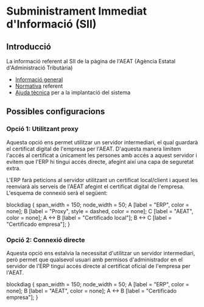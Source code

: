# Subministrament Immediat d'Informació (SII)

## Introducció

La informació referent al SII de la pàgina de l'AEAT (Agència Estatal d'Administració Tributària)

- [Informació general](http://www.agenciatributaria.es/AEAT.internet/G417/informacion.shtml)
- [Normativa](http://www.agenciatributaria.es/AEAT.internet/Inicio/Ayuda/Modelos__Procedimientos_y_Servicios/Ayuda_P_G417____IVA__Llevanza_de_libros_registro__SII_/Informacion_general/Nuevo_sistema_de_gestion_del_IVA_basado_en_el_Suministro_Inmediato_de_Informacion.shtml) referent
- [Ajuda tècnica](http://www.agenciatributaria.es/AEAT.internet/G417/tecnica.shtml) per a la implantació del sistema

## Possibles configuracions


### Opció 1: Utilitzant proxy

Aquesta opció ens permet utilitzar un servidor intermediari, el qual guardarà el
certificat digital de l'empresa per l'AEAT. D'aquesta manera limitem
l'accés al certificat a únicament les persones amb accés a aquest servidor i
evitem que l'ERP hi tingui accés directe, afegint així una capa de seguretat extra.

L'ERP farà peticions al servidor utilitzant un certificat local/client i aquest
les reenviarà als serveis de l'AEAT afegint el certificat digital de l'empresa.
L'esquema de connexió serà el següent:

blockdiag {
    span_width = 150;
    node_width = 50;
    A [label = "ERP", color = none];
    B [label = "Proxy", style = dashed, color = none];
    C [label = "AEAT", color = none];
    A <-> B [label = "Certificado local"];
    B <-> C [label = "Certificado empresa"];
}

### Opció 2: Connexió directe

Aquesta opció ens estalvia la necessitat d'utilitzar un servidor intermediari,
però permet que qualsevol usuari amb permisos d'administrador en el servidor de
l'ERP tingui accés directe al certificat oficial de l'empresa per l'AEAT.

blockdiag {
    span_width = 150;
    node_width = 50;
    A [label = "ERP", color = none];
    B [label = "AEAT", color = none];
    A <-> B [label = "Certificado empresa"];
}